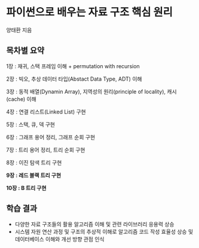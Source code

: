 # 파이썬으로 배우는 자료 구조 핵심 원리  

양태환 지음  

## 목차별 요약  

1장 : 재귀, 스택 프레임 이해  + permutation with recursion  

2장 : 빅오, 추상 데이터 타입(Abstact Data Type, ADT) 이해  

3장 : 동적 배열(Dynamin Array), 지역성의 원리(principle of locality), 캐시(cache) 이해  

4장 : 연결 리스트(Linked List) 구현  

5장 : 스택, 큐, 덱 구현  

6장 : 그래프 용어 정리, 그래프 순회 구현  

7장 : 트리 용어 정리, 트리 순회 구현  

8장 : 이진 탐색 트리 구현  

**9장 : 레드 블랙 트리 구현**  

**10장 : B 트리 구현**  

## 학습 결과  

- 다양한 자료 구조들의 활용 알고리즘 이해 및 관련 라이브러리 응용력 상승  
- 시스템 자원 연산 과정 및 구조의 추상적 이해로 알고리즘 코드 작성 효율성 상승 및 데이터베이스 이해와 개선 방향 관점 인식  
